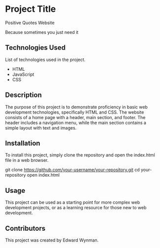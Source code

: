 # Project Title

Positive Quotes Website

Because sometimes you just need it

## Technologies Used

List of technologies used in the project.

- HTML
- JavaScript
- CSS

## Description
The purpose of this project is to demonstrate proficiency in basic web development technologies, specifically HTML and CSS. The website consists of a home page with a header, main section, and footer. The header includes a navigation menu, while the main section contains a simple layout with text and images.

## Installation
To install this project, simply clone the repository and open the index.html file in a web browser.

git clone https://github.com/your-username/your-repository.git
cd your-repository
open index.html


## Usage

This project can be used as a starting point for more complex web development projects, or as a learning resource for those new to web development.

## Contributors

This project was created by Edward Wynman.